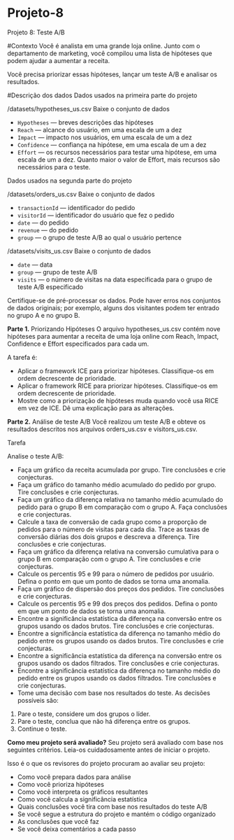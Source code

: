 # Projeto-8
Projeto 8: Teste A/B

#Contexto
Você é analista em uma grande loja online. Junto com o departamento de marketing, você compilou uma lista de hipóteses que podem ajudar a aumentar a receita.

Você precisa priorizar essas hipóteses, lançar um teste A/B e analisar os resultados.

#Descrição dos dados
Dados usados na primeira parte do projeto

/datasets/hypotheses_us.csv Baixe o conjunto de dados

- `Hypotheses` — breves descrições das hipóteses
- `Reach` — alcance do usuário, em uma escala de um a dez
- `Impact` — impacto nos usuários, em uma escala de um a dez
- `Confidence` — confiança na hipótese, em uma escala de um a dez
- `Effort` — os recursos necessários para testar uma hipótese, em uma escala de um a dez. Quanto maior o valor de Effort, mais recursos são necessários para o teste.

Dados usados na segunda parte do projeto

 /datasets/orders_us.csv Baixe o conjunto de dados

- `transactionId` — identificador do pedido
- `visitorId` — identificador do usuário que fez o pedido
- `date` — do pedido
- `revenue` — do pedido
- `group` — o grupo de teste A/B ao qual o usuário pertence

/datasets/visits_us.csv Baixe o conjunto de dados

- `date` — data
- `group` — grupo de teste A/B
- `visits` — o número de visitas na data especificada para o grupo de teste A/B especificado

Certifique-se de pré-processar os dados. Pode haver erros nos conjuntos de dados originais; por exemplo, alguns dos visitantes podem ter entrado no grupo A e no grupo B.

**Parte 1.** Priorizando Hipóteses
O arquivo hypotheses_us.csv contém nove hipóteses para aumentar a receita de uma loja online com Reach, Impact, Confidence e Effort especificados para cada um.

A tarefa é:

- Aplicar o framework ICE para priorizar hipóteses. Classifique-os em ordem decrescente de prioridade.
- Aplicar o framework RICE para priorizar hipóteses. Classifique-os em ordem decrescente de prioridade.
- Mostre como a priorização de hipóteses muda quando você usa RICE em vez de ICE. Dê uma explicação para as alterações.

**Parte 2.** Análise de teste A/B
Você realizou um teste A/B e obteve os resultados descritos nos arquivos orders_us.csv e visitors_us.csv.

Tarefa

Analise o teste A/B:

- Faça um gráfico da receita acumulada por grupo. Tire conclusões e crie conjecturas.
- Faça um gráfico do tamanho médio acumulado do pedido por grupo. Tire conclusões e crie conjecturas.
- Faça um gráfico da diferença relativa no tamanho médio acumulado do pedido para o grupo B em comparação com o grupo A. Faça conclusões e crie conjecturas.
- Calcule a taxa de conversão de cada grupo como a proporção de pedidos para o número de visitas para cada dia. Trace as taxas de conversão diárias dos dois grupos e descreva a diferença. Tire conclusões e crie conjecturas.
- Faça um gráfico da diferença relativa na conversão cumulativa para o grupo B em comparação com o grupo A. Tire conclusões e crie conjecturas.
- Calcule os percentis 95 e 99 para o número de pedidos por usuário. Defina o ponto em que um ponto de dados se torna uma anomalia.
- Faça um gráfico de dispersão dos preços dos pedidos. Tire conclusões e crie conjecturas.
- Calcule os percentis 95 e 99 dos preços dos pedidos. Defina o ponto em que um ponto de dados se torna uma anomalia.
- Encontre a significância estatística da diferença na conversão entre os grupos usando os dados brutos. Tire conclusões e crie conjecturas.
- Encontre a significância estatística da diferença no tamanho médio do pedido entre os grupos usando os dados brutos. Tire conclusões e crie conjecturas.
- Encontre a significância estatística da diferença na conversão entre os grupos usando os dados filtrados. Tire conclusões e crie conjecturas.
- Encontre a significância estatística da diferença no tamanho médio do pedido entre os grupos usando os dados filtrados. Tire conclusões e crie conjecturas.
- Tome uma decisão com base nos resultados do teste. 
As decisões possíveis são: 
1. Pare o teste, considere um dos grupos o líder. 
2. Pare o teste, conclua que não há diferença entre os grupos. 
3. Continue o teste.

**Como meu projeto será avaliado?**
Seu projeto será avaliado com base nos seguintes critérios. Leia-os cuidadosamente antes de iniciar o projeto.

Isso é o que os revisores do projeto procuram ao avaliar seu projeto:

- Como você prepara dados para análise
- Como você prioriza hipóteses
- Como você interpreta os gráficos resultantes
- Como você calcula a significância estatística
- Quais conclusões você tira com base nos resultados do teste A/B
- Se você segue a estrutura do projeto e mantém o código organizado
- As conclusões que você faz
- Se você deixa comentários a cada passo